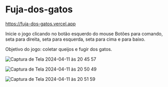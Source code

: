 # Fuja-dos-gatos

https://fuja-dos-gatos.vercel.app

Inicie o jogo clicando no botão esquerdo do mouse
Botões para comando, seta para direita, seta para esquerda, seta para cima e para baixo.

Objetivo do jogo: coletar queijos e fugir dos gatos. 

![Captura de Tela 2024-04-11 às 20 45 57](https://github.com/03GabrielaMoreira03/Fuja-dos-gatos/assets/166766398/a01eee81-ebb3-4609-814a-d16f89c249d6)


![Captura de Tela 2024-04-11 às 20 50 49](https://github.com/03GabrielaMoreira03/Fuja-dos-gatos/assets/166766398/ecfaab53-cf3f-4600-ada6-0ec077148ddc)

![Captura de Tela 2024-04-11 às 20 51 59](https://github.com/03GabrielaMoreira03/Fuja-dos-gatos/assets/166766398/f3818c8f-aff3-41e2-b9a8-9a9d091f19cf)

